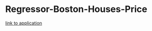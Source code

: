 # Regressor-Boston-Houses-Price
[link to application](https://regressor-boston-houses-price.herokuapp.com/)
